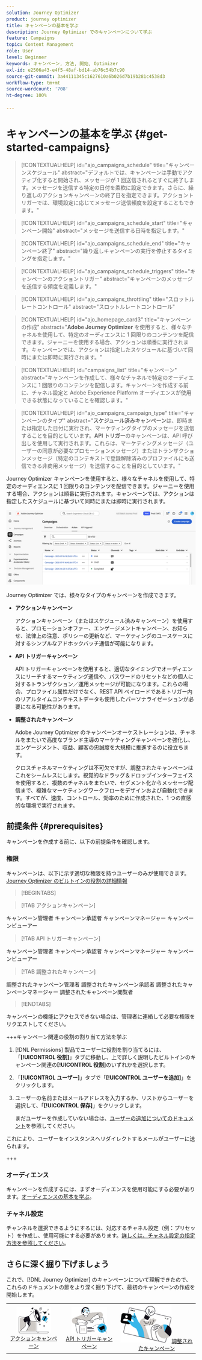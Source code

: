 ```yaml
---
solution: Journey Optimizer
product: journey optimizer
title: キャンペーンの基本を学ぶ
description: Journey Optimizer でのキャンペーンについて学ぶ
feature: Campaigns
topic: Content Management
role: User
level: Beginner
keywords: キャンペーン, 方法, 開始, Optimizer
exl-id: e2506a43-e4f5-48af-bd14-ab76c54b7c90
source-git-commit: 3a44111345c1627610a6b026d7b19b281c4538d3
workflow-type: tm+mt
source-wordcount: '708'
ht-degree: 100%

---
```


# キャンペーンの基本を学ぶ {#get-started-campaigns}

>[!CONTEXTUALHELP]
>id="ajo_campaigns_schedule"
>title="キャンペーンスケジュール"
>abstract="デフォルトでは、キャンペーンは手動でアクティブ化すると開始され、メッセージが 1 回送信されるとすぐに終了します。メッセージを送信する特定の日付を柔軟に設定できます。さらに、繰り返しのアクションキャンペーンの終了日を指定できます。アクショントリガーでは、環境設定に応じてメッセージ送信頻度を設定することもできます。"

>[!CONTEXTUALHELP]
>id="ajo_campaigns_schedule_start"
>title="キャンペーン開始"
>abstract="メッセージを送信する日時を指定します。"

>[!CONTEXTUALHELP]
>id="ajo_campaigns_schedule_end"
>title="キャンペーン終了"
>abstract="繰り返しキャンペーンの実行を停止するタイミングを指定します。"

>[!CONTEXTUALHELP]
>id="ajo_campaigns_schedule_triggers"
>title="キャンペーンのアクショントリガー"
>abstract="キャンペーンのメッセージを送信する頻度を定義します。"

>[!CONTEXTUALHELP]
>id="ajo_campaigns_throttling"
>title="スロットルレートコントロール"
>abstract="スロットルレートコントロール"

>[!CONTEXTUALHELP]
>id="ajo_homepage_card3"
>title="キャンペーンの作成"
>abstract="**Adobe Journey Optimizer** を使用すると、様々なチャネルを使用して、特定のオーディエンスに 1 回限りのコンテンツを配信できます。ジャーニーを使用する場合、アクションは順番に実行されます。キャンペーンでは、アクションは指定したスケジュールに基づいて同時にまたは即時に実行されます。"

>[!CONTEXTUALHELP]
>id="campaigns_list"
>title="キャンペーン"
>abstract="キャンペーンを作成して、様々なチャネルで特定のオーディエンスに 1 回限りのコンテンツを配信します。キャンペーンを作成する前に、チャネル設定と Adobe Experience Platform オーディエンスが使用できる状態になっていることを確認します。"

>[!CONTEXTUALHELP]
>id="ajo_campaigns_campaign_type"
>title="キャンペーンのタイプ"
>abstract="**スケジュール済みキャンペーン**&#x200B;は、即時または指定した日付に実行され、マーケティングタイプのメッセージを送信することを目的としています。**API トリガー**&#x200B;のキャンペーンは、API 呼び出しを使用して実行されます。これらは、マーケティングメッセージ（ユーザーの同意が必要なプロモーションメッセージ）またはトランザクションメッセージ（特定のコンテキストで登録解除済みのプロファイルにも送信できる非商用メッセージ）を送信することを目的としています。"

Journey Optimizer キャンペーンを使用すると、様々なチャネルを使用して、特定のオーディエンスに 1 回限りのコンテンツを配信できます。ジャーニーを使用する場合、アクションは順番に実行されます。キャンペーンでは、アクションは指定したスケジュールに基づいて同時にまたは即時に実行されます。

![](assets/gs-campaigns.png)

Journey Optimizer では、様々なタイプのキャンペーンを作成できます。

* **アクションキャンペーン**

  アクションキャンペーン（またはスケジュール済みキャンペーン）を使用すると、プロモーションオファー、エンゲージメントキャンペーン、お知らせ、法律上の注意、ポリシーの更新など、マーケティングのユースケースに対するシンプルなアドホックバッチ通信が可能になります。

* **API トリガーキャンペーン**

  API トリガーキャンペーンを使用すると、適切なタイミングでオーディエンスにリーチするマーケティング通信や、パスワードのリセットなどの個人に対するトランザクション／運用メッセージが可能になります。これらの場合、プロファイル属性だけでなく、REST API ペイロードであるトリガー内のリアルタイムコンテキストデータも使用したパーソナライゼーションが必要になる可能性があります。

* **調整されたキャンペーン**

  Adobe Journey Optimizer のキャンペーンオーケストレーションは、チャネルをまたいで高度なブランド主導のマーケティングキャンペーンを強化し、エンゲージメント、収益、顧客の忠誠度を大規模に推進するのに役立ちます。

  クロスチャネルマーケティングは不可欠ですが、調整されたキャンペーンはこれをシームレスにします。視覚的なドラッグ＆ドロップインターフェイスを使用すると、複数のチャネルをまたいで、セグメント化からメッセージ配信まで、複雑なマーケティングワークフローをデザインおよび自動化できます。すべてが、速度、コントロール、効率のために作成された、1 つの直感的な環境で実行されます。

## 前提条件 {#prerequisites}

キャンペーンを作成する前に、以下の前提条件を確認します。

### 権限

キャンペーンは、以下に示す適切な権限を持つユーザーのみが使用できます。[Journey Optimizer のビルトインの役割の詳細情報](../administration/ootb-product-profiles.md)

>[!BEGINTABS]

>[!TAB アクションキャンペーン]

キャンペーン管理者
キャンペーン承認者
キャンペーンマネージャー
キャンペーンビューアー

>[!TAB API トリガーキャンペーン]

キャンペーン管理者
キャンペーン承認者
キャンペーンマネージャー
キャンペーンビューアー

>[!TAB 調整されたキャンペーン]

調整されたキャンペーン管理者
調整されたキャンペーン承認者
調整されたキャンペーンマネージャー
調整されたキャンペーン閲覧者

>[!ENDTABS]

キャンペーンの機能にアクセスできない場合は、管理者に連絡して必要な権限をリクエストしてください。

+++キャンペーン関連の役割の割り当て方法を学ぶ

1. [!DNL Permissions] 製品でユーザーに役割を割り当てるには、「**[!UICONTROL 役割]**」タブに移動し、上で詳しく説明したビルトインのキャンペーン関連の&#x200B;**[!UICONTROL 役割]**&#x200B;のいずれかを選択します。

1. 「**[!UICONTROL ユーザー]**」タブで「**[!UICONTROL ユーザーを追加]**」をクリックします。

1. ユーザーの名前またはメールアドレスを入力するか、リストからユーザーを選択して、「**[!UICONTROL 保存]**」をクリックします。

   まだユーザーを作成していない場合は、[ユーザーの追加についてのドキュメント](https://experienceleague.adobe.com/ja/docs/experience-platform/access-control/ui/users)を参照してください。

これにより、ユーザーをインスタンスへリダイレクトするメールがユーザーに送られます。

+++

### オーディエンス

キャンペーンを作成するには、まずオーディエンスを使用可能にする必要があります。[オーディエンスの基本を学ぶ](../audience/about-audiences.md)。

### チャネル設定

チャンネルを選択できるようにするには、対応するチャネル設定（例：プリセット）を作成し、使用可能にする必要があります。[詳しくは、チャネル設定の指定方法を参照してください](../configuration/channel-surfaces.md)。

## さらに深く掘り下げましょう

これで、[!DNL Journey Optimizer] のキャンペーンについて理解できたので、これらのドキュメントの節をより深く掘り下げて、最初のキャンペーンの作成を開始します。

<table style="table-layout:fixed"><tr style="border: 0; text-align: center;">
<td><a href="create-campaign.md"><img width="70%" alt="アクションキャンペーン" src="assets/do-not-localize/gs-action-campaign.png"></a><br/><a href="create-campaign.md">アクションキャンペーン</a></td>
<td><a href="api-triggered-campaigns.md"><img width="70%" alt="SMS" src="assets/do-not-localize/gs-api-triggered-campaign.png"></a><br/><a href="api-triggered-campaigns.md">API トリガーキャンペーン</a></td>
<td><a href="../orchestrated/gs-orchestrated-campaigns.md"><img width="70%" alt="プッシュ" src="assets/do-not-localize/gs-orchestrated-campaign.png"></a><a href="../orchestrated/gs-orchestrated-campaigns.md">調整されたキャンペーン</a></td>
</tr></table>
